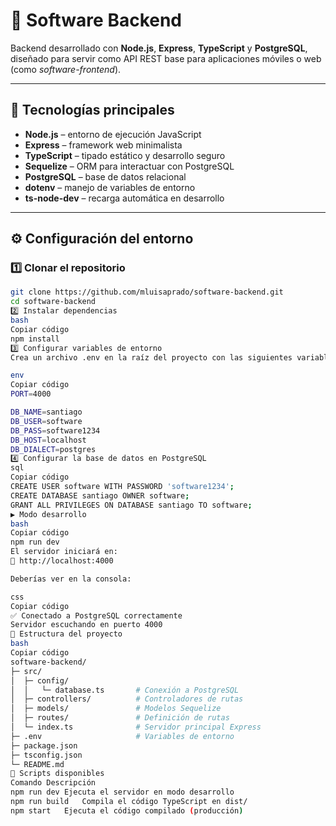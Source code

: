 # 🧠 Software Backend

Backend desarrollado con **Node.js**, **Express**, **TypeScript** y **PostgreSQL**, diseñado para servir como API REST base para aplicaciones móviles o web (como *software-frontend*).

---

## 🚀 Tecnologías principales

- **Node.js** – entorno de ejecución JavaScript
- **Express** – framework web minimalista
- **TypeScript** – tipado estático y desarrollo seguro
- **Sequelize** – ORM para interactuar con PostgreSQL
- **PostgreSQL** – base de datos relacional
- **dotenv** – manejo de variables de entorno
- **ts-node-dev** – recarga automática en desarrollo

---

## ⚙️ Configuración del entorno

### 1️⃣ Clonar el repositorio

```bash
git clone https://github.com/mluisaprado/software-backend.git
cd software-backend
2️⃣ Instalar dependencias
bash
Copiar código
npm install
3️⃣ Configurar variables de entorno
Crea un archivo .env en la raíz del proyecto con las siguientes variables:

env
Copiar código
PORT=4000

DB_NAME=santiago
DB_USER=software
DB_PASS=software1234
DB_HOST=localhost
DB_DIALECT=postgres
4️⃣ Configurar la base de datos en PostgreSQL
sql
Copiar código
CREATE USER software WITH PASSWORD 'software1234';
CREATE DATABASE santiago OWNER software;
GRANT ALL PRIVILEGES ON DATABASE santiago TO software;
▶️ Modo desarrollo
bash
Copiar código
npm run dev
El servidor iniciará en:
📍 http://localhost:4000

Deberías ver en la consola:

css
Copiar código
✅ Conectado a PostgreSQL correctamente
Servidor escuchando en puerto 4000
🧩 Estructura del proyecto
bash
Copiar código
software-backend/
├─ src/
│  ├─ config/
│  │   └─ database.ts       # Conexión a PostgreSQL
│  ├─ controllers/          # Controladores de rutas
│  ├─ models/               # Modelos Sequelize
│  ├─ routes/               # Definición de rutas
│  └─ index.ts              # Servidor principal Express
├─ .env                     # Variables de entorno
├─ package.json
├─ tsconfig.json
└─ README.md
🧠 Scripts disponibles
Comando	Descripción
npm run dev	Ejecuta el servidor en modo desarrollo
npm run build	Compila el código TypeScript en dist/
npm start	Ejecuta el código compilado (producción)
